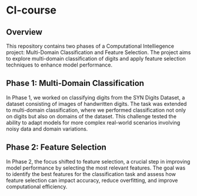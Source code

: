 # CI-course
## Overview
This repository contains two phases of a Computational Intelliegence project: Multi-Domain Classification and Feature Selection. The project aims to explore multi-domain classification of digits and apply feature selection techniques to enhance model performance.

## Phase 1: Multi-Domain Classification
In Phase 1, we worked on classifying digits from the SYN Digits Dataset, a dataset consisting of images of handwritten digits. The task was extended to multi-domain classification, where we performed classification not only on digits but also on domains of the dataset. This challenge tested the ability to adapt models for more complex real-world scenarios involving noisy data and domain variations.

## Phase 2: Feature Selection
In Phase 2, the focus shifted to feature selection, a crucial step in improving model performance by selecting the most relevant features. The goal was to identify the best features for the classification task and assess how feature selection can impact accuracy, reduce overfitting, and improve computational efficiency.

